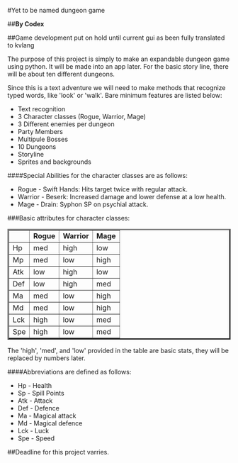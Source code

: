 #Yet to be named dungeon game

##**By Codex**

##Game development put on hold until current gui as been fully translated to kvlang

The purpose of this project is simply to make an expandable dungeon game using python. It will be
made into an app later. For the basic story line, there will be about ten different dungeons. 

Since this is a text adventure we will need to make methods that recognize typed words, like
'look' or 'walk'. Bare minimum features are listed below:

* Text recognition
* 3 Character classes (Rogue, Warrior, Mage)
* 3 Different enemies per dungeon
* Party Members
* Multipule Bosses
* 10 Dungeons
* Storyline
* Sprites and backgrounds

####Special Abilities for the character classes are as follows:
* Rogue - Swift Hands: Hits target twice with regular attack.
* Warrior - Beserk: Increased damage and lower defense at a low health.
* Mage - Drain: Syphon SP on psychial attack.

###Basic attributes for character classes:
<table border=3px>
<tr>
<td>   </td><td> <b>Rogue</b>  </td><td> <b>Warrior</b>  </td><td> <b>Mage</b>  </td>
</tr>
<tr>
<td> Hp  </td><td> med   </td><td> high   </td><td> low   </td>
</tr>
<tr>
<td> Mp  </td><td> med   </td><td> low   </td><td> high   </td>
</tr>
<tr>
<td> Atk  </td><td> low   </td><td> high   </td><td> low   </td>
</tr>
<tr>
<td> Def  </td><td> low   </td><td> high   </td><td> med   </td>
</tr>
<tr>
<td> Ma  </td><td> med   </td><td> low   </td><td> high   </td>
</tr>
<tr>
<td> Md  </td><td> med   </td><td> low   </td><td> high   </td>
</tr>
<tr>
<td> Lck  </td><td> high   </td><td> low   </td><td> med   </td>
</tr>
<tr>
<td> Spe  </td><td> high   </td><td> low   </td><td> med   </td>
</tr>
</table>

The 'high', 'med', and 'low' provided in the table are basic stats, they will be replaced
by numbers later.

####Abbreviations are defined as follows:
* Hp - Health
* Sp - Spill Points
* Atk - Attack
* Def - Defence
* Ma - Magical attack
* Md - Magical defence
* Lck - Luck
* Spe - Speed

##Deadline for this project varries.

